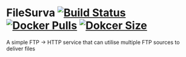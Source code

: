 # FileSurva [![Build Status](https://ci.bb1.fun/api/badges/BradBot_1/FileSurva/status.svg?ref=refs/heads/master)](https://ci.bb1.fun/BradBot_1/FileSurva) [![Docker Pulls](https://img.shields.io/docker/pulls/bradbot1/filesurva)](https://hub.docker.com/r/bradbot1/filesurva) [![Dokcer Size](https://img.shields.io/docker/image-size/bradbot1/filesurva)](https://hub.docker.com/r/bradbot1/filesurva/tags)

A simple FTP -> HTTP service that can utilise multiple FTP sources to deliver files